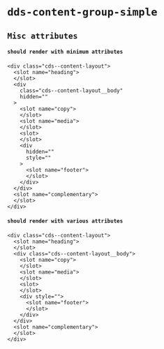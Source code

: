 # `dds-content-group-simple`

## `Misc attributes`

####   `should render with minimum attributes`

```
<div class="cds--content-layout">
  <slot name="heading">
  </slot>
  <div
    class="cds--content-layout__body"
    hidden=""
  >
    <slot name="copy">
    </slot>
    <slot name="media">
    </slot>
    <slot>
    </slot>
    <div
      hidden=""
      style=""
    >
      <slot name="footer">
      </slot>
    </div>
  </div>
  <slot name="complementary">
  </slot>
</div>

```

####   `should render with various attributes`

```
<div class="cds--content-layout">
  <slot name="heading">
  </slot>
  <div class="cds--content-layout__body">
    <slot name="copy">
    </slot>
    <slot name="media">
    </slot>
    <slot>
    </slot>
    <div style="">
      <slot name="footer">
      </slot>
    </div>
  </div>
  <slot name="complementary">
  </slot>
</div>

```

